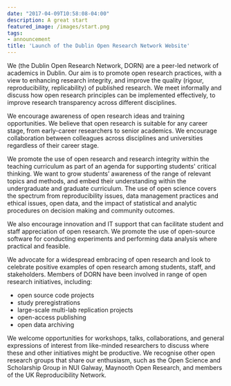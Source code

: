 ```yaml
---
date: "2017-04-09T10:58:08-04:00"
description: A great start
featured_image: /images/start.png
tags:
- announcement
title: 'Launch of the Dublin Open Research Network Website'
---
```


We (the Dublin Open Research Network, DORN) are a peer-led network of academics in Dublin. Our aim is to promote open research practices, with a view to enhancing research integrity, and improve the quality (rigour, reproducibility, replicability) of published research. We meet informally and discuss how open research principles can be implemented effectively, to improve research transparency across different disciplines.

We encourage awareness of open research ideas and training opportunities. We believe that open research is suitable for any career stage, from early-career researchers to senior academics. We encourage collaboration between colleagues across disciplines and universities regardless of their career stage.

We promote the use of open research and research integrity within the teaching curriculum as part of an agenda for supporting students' critical thinking. We want to grow students’ awareness of the range of relevant topics and methods, and embed their understanding within the undergraduate and graduate curriculum. The use of open science covers the spectrum from reproducibility issues, data management practices and ethical issues, open data, and the impact of statistical and analytic procedures on decision making and community outcomes.  

We also encourage innovation and IT support that can facilitate student and staff appreciation of open research. We promote the use of open-source software for conducting experiments and performing data analysis where practical and feasible. 

We advocate for a widespread embracing of open research and look to celebrate positive examples of open research among students, staff, and stakeholders. Members of DORN have been involved in range of open research initiatives, including:  

- open source code projects 
- study preregistrations 
- large-scale multi-lab replication projects  
- open-access publishing 
- open data archiving 

We welcome opportunities for workshops, talks, collaborations, and general expressions of interest from like-minded researchers to discuss where these and other initiatives might be productive. 
We recognise other open research groups that share our enthusiasm, such as the Open Science and Scholarship Group in NUI Galway, Maynooth Open Research, and members of the UK Reproducibility Network. 


